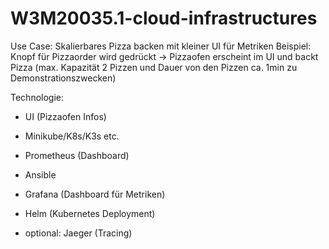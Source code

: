 # W3M20035.1-cloud-infrastructures
 Use Case: Skalierbares Pizza backen mit kleiner UI für Metriken
 Beispiel: Knopf für Pizzaorder wird gedrückt -> Pizzaofen erscheint im UI und backt Pizza 
(max. Kapazität 2 Pizzen und Dauer von den Pizzen ca. 1min zu Demonstrationszwecken)
 
 
Technologie: 
- UI (Pizzaofen Infos)
- Minikube/K8s/K3s etc.
- Prometheus (Dashboard)
- Ansible
- Grafana (Dashboard für Metriken)
- Helm (Kubernetes Deployment)
 
- optional: Jaeger (Tracing)
